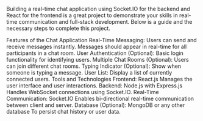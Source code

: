Building a real-time chat application using Socket.IO for the backend and React for the frontend is a great project to demonstrate your skills in real-time communication and full-stack development. Below is a guide and the necessary steps to complete this project.

Features of the Chat Application
Real-Time Messaging:
Users can send and receive messages instantly.
Messages should appear in real-time for all participants in a chat room.
User Authentication (Optional):
Basic login functionality for identifying users.
Multiple Chat Rooms (Optional):
Users can join different chat rooms.
Typing Indicator (Optional):
Show when someone is typing a message.
User List:
Display a list of currently connected users.
Tools and Technologies
Frontend: React.js
Manages the user interface and user interactions.
Backend: Node.js with Express.js
Handles WebSocket connections using Socket.IO.
Real-Time Communication: Socket.IO
Enables bi-directional real-time communication between client and server.
Database (Optional): MongoDB or any other database
To persist chat history or user data.
